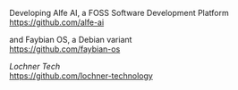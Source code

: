 Developing Alfe AI, a FOSS Software Development Platform  
https://github.com/alfe-ai  

and Faybian OS, a Debian variant  
https://github.com/faybian-os  

_Lochner Tech_  
https://github.com/lochner-technology  
